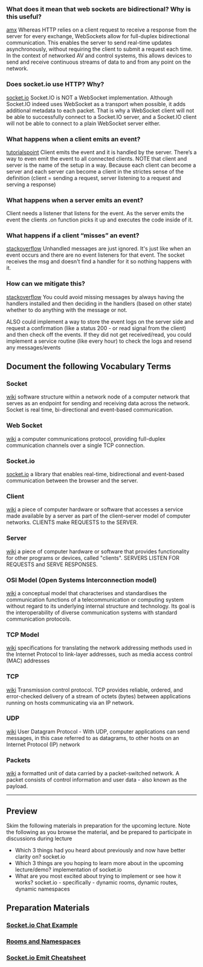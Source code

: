 ### What does it mean that web sockets are bidirectional? Why is this useful?

[amx](https://www.amx.com/en-US/site_elements/benefits-and-applications-of-websockets)
Whereas HTTP relies on a client request to receive a response from the server for every exchange,
WebSockets allow for full-duplex bidirectional communication. This enables the server to send real-time updates
asynchronously, without requiring the client to submit a request each time. In the context of networked AV and control systems, this allows devices to send and receive continuous streams of data to and from any point on the network.

### Does socket.io use HTTP? Why?

[socket.io](https://socket.io/docs/v4/index.html)
Socket.IO is NOT a WebSocket implementation. Although Socket.IO indeed uses WebSocket as a transport when possible, it adds additional metadata to each packet. That is why a WebSocket client will not be able to successfully connect to a Socket.IO server, and a Socket.IO client will not be able to connect to a plain WebSocket server either.

### What happens when a client emits an event?

[tutorialspoint](https://www.tutorialspoint.com/socket.io/socket.io_event_handling.htm)
Client emits the event and it is handled by the server. There’s a way to even emit the event to all connected clients. NOTE that client and server is the name of the setup in a way. Because each client can become a server and each server can become a client in the strictes sense of the definition (client = sending a request, server listening to a request and serving a response)

### What happens when a server emits an event?

Client needs a listener that listens for the event. As the server emits the event the clients .on function picks it up and executes the code inside of it.

### What happens if a client “misses” an event?

[stackoverflow](https://stackoverflow.com/questions/32816290/what-happens-with-unhandled-socket-io-events)
Unhandled messages are just ignored. It's just like when an event occurs and there are no event listeners for that event. The socket receives the msg and doesn't find a handler for it so nothing happens with it.

### How can we mitigate this?

[stackoverflow](https://stackoverflow.com/questions/32816290/what-happens-with-unhandled-socket-io-events)
You could avoid missing messages by always having the handlers installed and then deciding in the handlers (based on other state) whether to do anything with the message or not.

ALSO could implement a way to store the event logs on the server side and request a confirmation (like a status 200 - or read signal from the client) and then check off the events. If they did not get received/read, you could implement a service routine (like every hour) to check the logs and resend any messages/events

## Document the following Vocabulary Terms

### Socket

[wiki](https://en.wikipedia.org/wiki/Network_socket)
software structure within a network node of a computer network that serves as an endpoint for sending and receiving data across the network. Socket is real time, bi-directional and event-based communication.

### Web Socket

[wiki](https://en.wikipedia.org/wiki/WebSocket)
a computer communications protocol, providing full-duplex communication channels over a single TCP connection.

### Socket.io

[socket.io](https://socket.io/docs/v4/index.html#What-Socket-IO-is)
a library that enables real-time, bidirectional and event-based communication between the browser and the server.

### Client

[wiki](https://en.wikipedia.org/wiki/Client_(computing))
a piece of computer hardware or software that accesses a service made available by a server as part of the client–server model of computer networks. CLIENTS make REQUESTS to the SERVER.

### Server

[wiki](https://en.wikipedia.org/wiki/Server_(computing))
a piece of computer hardware or software that provides functionality for other programs or devices, called "clients". SERVERS LISTEN FOR REQUESTS and SERVE RESPONSES.

### OSI Model (Open Systems Interconnection model)

[wiki](https://en.wikipedia.org/wiki/OSI_model)
a conceptual model that characterises and standardises the communication functions of a telecommunication or computing system without regard to its underlying internal structure and technology. Its goal is the interoperability of diverse communication systems with standard communication protocols.

### TCP Model

[wiki](https://en.wikipedia.org/wiki/Internet_protocol_suite)
specifications for translating the network addressing methods used in the Internet Protocol to link-layer addresses, such as media access control (MAC) addresses

### TCP

[wiki](https://en.wikipedia.org/wiki/Transmission_Control_Protocol)
Transmission control protocol. TCP provides reliable, ordered, and error-checked delivery of a stream of octets (bytes) between applications running on hosts communicating via an IP network.

### UDP

[wiki](https://en.wikipedia.org/wiki/User_Datagram_Protocol)
User Datagram Protocol - With UDP, computer applications can send messages, in this case referred to as datagrams, to other hosts on an Internet Protocol (IP) network

### Packets

[wiki](https://en.wikipedia.org/wiki/Network_packet)
 a formatted unit of data carried by a packet-switched network. A packet consists of control information and user data - also known as the payload.

<hr>

## Preview
Skim the following materials in preparation for the upcoming lecture. Note the following as you browse the material, and be prepared to participate in discussions during lecture

+ Which 3 things had you heard about previously and now have better clarity on?
socket.io
+ Which 3 things are you hoping to learn more about in the upcoming lecture/demo?
implementation of socket.io
+ What are you most excited about trying to implement or see how it works?
socket.io - specifically - dynamic rooms, dynamic routes, dynamic namespaces

## Preparation Materials

### [Socket.io Chat Example](https://socket.io/get-started/chat/)
### [Rooms and Namespaces](https://socket.io/docs/rooms-and-namespaces/)
### [Socket.io Emit Cheatsheet](https://socket.io/docs/emit-cheatsheet/)
